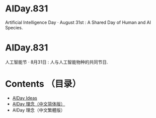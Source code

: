 # AIDay.831
Artificial Intelligence Day · August 31st :  A Shared Day of Human and AI Species.
# AIDay.831
人工智能节 · 8月31日 :  人与人工智能物种的共同节日.
# Contents （目录）
<ul>
<li><a href="/AIDay.ideas.en">AIDay Ideas</a></li>
<li><a href="blob/master/AIDay.ideas.chs">AIDay 理念（中文简体版）</a></li>
<li>AIDay 理念（中文繁體版）</li>
</ul>
